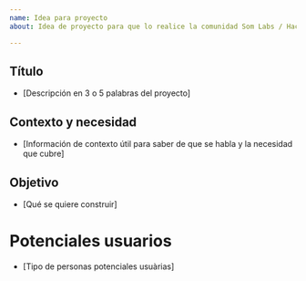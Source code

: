 ```yaml
---
name: Idea para proyecto
about: Idea de proyecto para que lo realice la comunidad Som Labs / HackASom

---
```


## Título
*  [Descripción en 3 o 5 palabras del proyecto]

## Contexto y necesidad
* [Información de contexto útil para saber de que se habla y la necesidad que cubre]

## Objetivo
*  [Qué se quiere construir]

# Potenciales usuarios
*  [Tipo de personas potenciales usuàrias]
